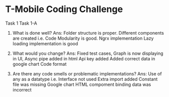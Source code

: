 # T-Mobile Coding Challenge

Task 1
Task 1-A
1. What is done well?
Ans: Folder structure is proper.
     Different components are created i.e. Code Modularity is good. 
     Ngrx implementation
     Lazy loading implementation is good

2. What would you change?
Ans: Fixed test cases,
     Graph is now displaying in UI,
     Async pipe added in html
     Api key added
     Added correct data in google chart
     Code format

3. Are there any code smells or problematic implementations?
Ans: Use of any as a datatype i.e. Interface not used
     Extra import added
     Constant file was missing
     Google chart HTML compoment binding data was incorrect